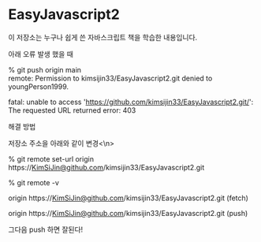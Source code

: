 # EasyJavascript2
이 저장소는 누구나 쉽게 쓴 자바스크립트 책을 학습한 내용입니다.

아래 오류 발생 했을 때

% git push origin main <br>
remote: Permission to kimsijin33/EasyJavascript2.git denied to youngPerson1999.

fatal: unable to access 'https://github.com/kimsijin33/EasyJavascript2.git/': The requested URL returned error: 403


해결 방법

저장소 주소을 아래와 같이 변경<\n>

% git remote set-url origin https://KimSiJin@github.com/kimsijin33/EasyJavascript2.git

% git remote -v

origin	https://KimSiJin@github.com/kimsijin33/EasyJavascript2.git (fetch)

origin	https://KimSiJin@github.com/kimsijin33/EasyJavascript2.git (push)

그다음 push 하면 잘된다!


